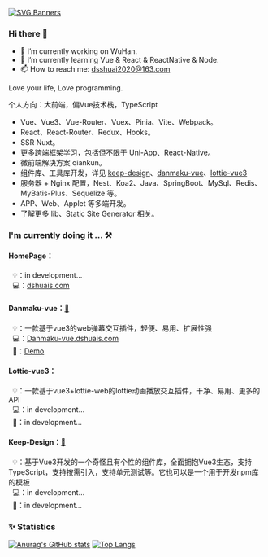 [![SVG Banners](https://svg-banners.vercel.app/api?type=origin&text1=Welcome&width=800&height=300)](https://github.com/Akshay090/svg-banners)

### Hi there 👋

- 🔭 I’m currently working on WuHan.
- 🌱 I’m currently learning Vue & React & ReactNative & Node.
- 📫 How to reach me: dsshuai2020@163.com

Love your life, Love programming.

个人方向：大前端，偏Vue技术栈，TypeScript
- Vue、Vue3、Vue-Router、Vuex、Pinia、Vite、Webpack。
- React、React-Router、Redux、Hooks。
- SSR Nuxt。
- 更多跨端框架学习，包括但不限于 Uni-App、React-Native。
- 微前端解决方案 qiankun。
- 组件库、工具库开发，详见 [keep-design](https://github.com/dshuais#keep-design)、[danmaku-vue](https://github.com/dshuais#danmaku-vue)、[lottie-vue3](https://github.com/dshuais#lottie-vue3)
- 服务器 + Nginx 配置，Nest、Koa2、Java、SpringBoot、MySql、Redis、MyBatis-Plus、Sequelize 等。
- APP、Web、Applet 等多端开发。
- 了解更多 lib、Static Site Generator 相关。

### I'm currently doing it ... ⚒

#### HomePage：
&nbsp;&nbsp;💡：in development...<br />
&nbsp;&nbsp;💻：[dshuais.com](https://www.dshuais.com)

#### Danmaku-vue：[📍](https://github.com/dshuais/danmaku-vue)
&nbsp;&nbsp;💡：一款基于vue3的web弹幕交互插件，轻便、易用、扩展性强<br />
&nbsp;&nbsp;💻：[Danmaku-vue.dshuais.com](https://danmaku-vue.dshuais.com/)<br />
&nbsp;&nbsp;🍩：[Demo](https://dshuais.github.io/danmaku-vue/)

#### Lottie-vue3：
&nbsp;&nbsp;💡：一款基于vue3+lottie-web的lottie动画播放交互插件，干净、易用、更多的API<br />
&nbsp;&nbsp;💻：in development...<br />
&nbsp;&nbsp;🍩：in development...

#### Keep-Design：[📍](https://github.com/dshuais/keep-design)
&nbsp;&nbsp;💡：基于Vue3开发的一个奇怪且有个性的组件库，全面拥抱Vue3生态，支持TypeScript，支持按需引入，支持单元测试等。它也可以是一个用于开发npm库的模板<br />
&nbsp;&nbsp;💻：in development...<br />
&nbsp;&nbsp;🍩：in development...

<!-- 
### 🌴 Page View

![dshuais.github](https://count.getloli.com/get/@dshuais.github)
-->

### ✨ Statistics

[![Anurag's GitHub stats](https://github-readme-stats.vercel.app/api?username=dshuais&show_icons=true&theme=buefy&hide_title=true&bg_color=0,00C9FF,92FE9D)](https://github.com/anuraghazra/github-readme-stats)
[![Top Langs](https://github-readme-stats.vercel.app/api/top-langs/?username=dshuais&layout=compact&bg_color=0,92FE9D,00C9FF)](https://github.com/anuraghazra/github-readme-stats)

<!--
**dshuais/dshuais** is a ✨ _special_ ✨ repository because its `README.md` (this file) appears on your GitHub profile.

Here are some ideas to get you started:

- 🔭 I’m currently working on ...
- 🌱 I’m currently learning ...
- 👯 I’m looking to collaborate on ...
- 🤔 I’m looking for help with ...
- 💬 Ask me about ...
- 📫 How to reach me: ...
- 😄 Pronouns: ...
- ⚡ Fun fact: ...
-->
